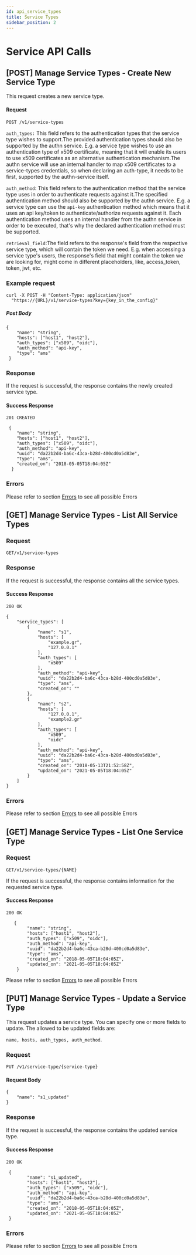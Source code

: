 ```yaml
---
id: api_service_types
title: Service Types
sidebar_position: 2
---
```


# Service API Calls

## [POST] Manage Service Types - Create New Service Type

This request creates a new service type.

#### Request

```
POST /v1/service-types
```

`auth_types:` This field refers to the authentication types that the service type wishes to support.The provided authentication types should also be supported by the authn service. E.g. a service type wishes to use an authentication type of x509 certificate, meaning that it will enable its users to use x509 certificates as an alternative authentication mechanism.The authn service will use an internal handler to map x509 certificates to a service-types credentials, so when declaring an auth-type, it needs to be first, supported by the authn-service itself.


`auth_method`: This field refers to the authentication method that the service type uses in order to authenticate requests against it.The specified authentication method should also be supported by the authn service. E.g. a service type can use the `api-key` authentication method which means that it uses an api key/token to authenticate/authorize requests against it. Each authentication method uses an internal handler from the authn service in order to be executed, that's why the declared authentication method must be supported.

`retrieval_field`:The field refers to the response's field from the respective service type, which will contain the token we need. E.g. when accessing a service type's users, the response's field that might contain the token we are looking for, might come in different placeholders, like, access_token, token, jwt, etc.
### Example request
```
curl -X POST -H "Content-Type: application/json"
  "https://{URL}/v1/service-types?key={key_in_the_config}"
```


##### Post Body

```
{
 	"name": "string",
 	"hosts": ["host1", "host2"],
 	"auth_types": ["x509", "oidc"],
 	"auth_method": "api-key",
 	"type": "ams"
 }
```
 
### Response
 
If the request is successful, the response contains the newly created service type.
 
#### Success Response
 
`201 CREATED`
 
```
 {
  	"name": "string",
  	"hosts": ["host1", "host2"],
  	"auth_types": ["x509", "oidc"],
  	"auth_method": "api-key",
  	"uuid": "da22b2d4-ba6c-43ca-b28d-400cd0a5d83e",
  	"type": "ams",
  	"created_on": "2018-05-05T18:04:05Z" 
  }
```
  
### Errors

Please refer to section [Errors](api_errors.md) to see all possible Errors
  
## [GET] Manage Service Types - List All Service Types
  
### Request
  
```
GET/v1/service-types
```
  
### Response
  
 If the request is successful, the response contains all the service types.
   
#### Success Response
   
`200 OK`
   
```
{
    "service_types": [
        {
            "name": "s1",
            "hosts": [
                "example.gr",
                "127.0.0.1"
            ],
            "auth_types": [
                "x509"
            ],
            "auth_method": "api-key",
            "uuid": "da22b2d4-ba6c-43ca-b28d-400cd0a5d83e",
            "type": "ams",
            "created_on": ""
        },
        {
            "name": "s2",
            "hosts": [
                "127.0.0.1",
                "example2.gr"
            ],
            "auth_types": [
                "x509",
                "oidc"
            ],
            "auth_method": "api-key",
            "uuid": "da22b2d4-ba6c-43ca-b28d-400sd0a5d83e",
            "type": "ams",
            "created_on": "2018-05-13T21:52:58Z",
            "updated_on": "2021-05-05T18:04:05Z"
        }
    ]
}
```

### Errors

Please refer to section [Errors](api_errors.md) to see all possible Errors

## [GET] Manage Service Types - List One Service Type
  
### Request
  
```
GET/v1/service-types/{NAME}
```
  
If the request is successful, the response contains information for the requested service type.
   
#### Success Response
   
`200 OK`
   
```
   {
    	"name": "string",
    	"hosts": ["host1", "host2"],
    	"auth_types": ["x509", "oidc"],
    	"auth_method": "api-key",
    	"uuid": "da22b2d4-ba6c-43ca-b28d-400cd0a5d83e",
    	"type": "ams",
    	"created_on": "2018-05-05T18:04:05Z",
        "updated_on": "2021-05-05T18:04:05Z"
    }
```

Please refer to section [Errors](api_errors.md) to see all possible Errors

## [PUT] Manage Service Types - Update a Service Type

This request updates a service type. You can specify one or more fields to update.
The allowed to be updated fields are:

`name, hosts, auth_types, auth_method`.

### Request

```
PUT /v1/service-type/{service-type}
```

#### Request Body

```
{
	"name": "s1_updated"
}
```
 
### Response
 
If the request is successful, the response contains the updated service type.
 
#### Success Response
 
`200 OK`
 
```
 {
    	"name": "s1_updated",
    	"hosts": ["host1", "host2"],
    	"auth_types": ["x509", "oidc"],
    	"auth_method": "api-key",
    	"uuid": "da22b2d4-ba6c-43ca-b28d-400cd0a5d83e",
    	"type": "ams",
    	"created_on": "2018-05-05T18:04:05Z",
        "updated_on": "2021-05-05T18:04:05Z"
 }
```
  
### Errors
Please refer to section [Errors](api_errors.md) to see all possible Errors